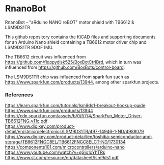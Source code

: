 # RnanoBot
RnanoBot - "aRduino NANO roBOT" motor shield with TB6612 &amp; LSM9DS1TR  

This github repository contains the KiCAD files and supporting documents for an Arduino Nano shield containing a TB6612 motor driver chip and LSM9DS1TR 9DOF IMU.  

The TB6612 circuit was influenced from https://github.com/floppydisk525/BoxBotCtrlBrd, which in turn was influenced from https://github.com/BoxBots/control-board.  

The LSM9DS1TR chip was influenced from spark fun such as https://www.sparkfun.com/products/13944, among other sparkfun projects.    
  
### References
https://learn.sparkfun.com/tutorials/lsm9ds1-breakout-hookup-guide  
https://www.sparkfun.com/products/13944  
https://cdn.sparkfun.com/assets/b/0/f/7/4/SparkFun_Motor_Driver-TB6612FNG_v11c.pdf  
https://www.digikey.com/product-detail/en/stmicroelectronics/LSM9DS1TR/497-14946-1-ND/4988079  
https://www.digikey.com/product-detail/en/toshiba-semiconductor-and-storage/TB6612FNGC8EL/TB6612FNGC8ELCT-ND/1730134  
https://components101.com/microcontrollers/arduino-nano  
https://www.youtube.com/watch?v=gGix1oYhTRs  
https://www.st.com/resource/en/datasheet/lsm9ds1.pdf  
